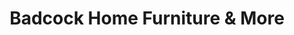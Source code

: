 ---
title: "Badcock Home Furniture & More"
url: /crestview/badcock-home-furniture-und-more/
shop: Möbel
---
